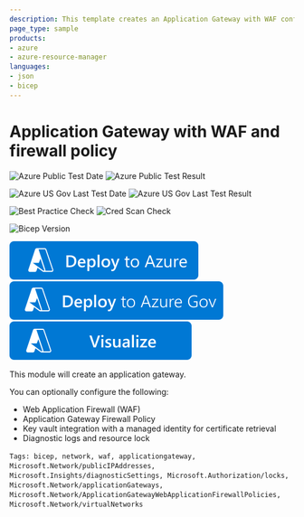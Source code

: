 ```yaml
---
description: This template creates an Application Gateway with WAF configured along with a firewall policy
page_type: sample
products:
- azure
- azure-resource-manager
languages:
- json
- bicep
---
```

# Application Gateway with WAF and firewall policy

![Azure Public Test Date](https://azurequickstartsservice.blob.core.windows.net/badges/quickstarts/microsoft.network/application-gateway-waf-firewall-policy/PublicLastTestDate.svg)
![Azure Public Test Result](https://azurequickstartsservice.blob.core.windows.net/badges/quickstarts/microsoft.network/application-gateway-waf-firewall-policy/PublicDeployment.svg)

![Azure US Gov Last Test Date](https://azurequickstartsservice.blob.core.windows.net/badges/quickstarts/microsoft.network/application-gateway-waf-firewall-policy/FairfaxLastTestDate.svg)
![Azure US Gov Last Test Result](https://azurequickstartsservice.blob.core.windows.net/badges/quickstarts/microsoft.network/application-gateway-waf-firewall-policy/FairfaxDeployment.svg)

![Best Practice Check](https://azurequickstartsservice.blob.core.windows.net/badges/quickstarts/microsoft.network/application-gateway-waf-firewall-policy/BestPracticeResult.svg)
![Cred Scan Check](https://azurequickstartsservice.blob.core.windows.net/badges/quickstarts/microsoft.network/application-gateway-waf-firewall-policy/CredScanResult.svg)

![Bicep Version](https://azurequickstartsservice.blob.core.windows.net/badges/quickstarts/microsoft.network/application-gateway-waf-firewall-policy/BicepVersion.svg)

[![Deploy To Azure](https://raw.githubusercontent.com/Azure/azure-quickstart-templates/master/1-CONTRIBUTION-GUIDE/images/deploytoazure.svg?sanitize=true)](https://portal.azure.com/#create/Microsoft.Template/uri/https%3A%2F%2Fraw.githubusercontent.com%2FAzure%2Fazure-quickstart-templates%2Fmaster%2Fquickstarts%2Fmicrosoft.network%2Fapplication-gateway-waf-firewall-policy%2Fazuredeploy.json)
[![Deploy To Azure US Gov](https://raw.githubusercontent.com/Azure/azure-quickstart-templates/master/1-CONTRIBUTION-GUIDE/images/deploytoazuregov.svg?sanitize=true)](https://portal.azure.us/#create/Microsoft.Template/uri/https%3A%2F%2Fraw.githubusercontent.com%2FAzure%2Fazure-quickstart-templates%2Fmaster%2Fquickstarts%2Fmicrosoft.network%2Fapplication-gateway-waf-firewall-policy%2Fazuredeploy.json)
[![Visualize](https://raw.githubusercontent.com/Azure/azure-quickstart-templates/master/1-CONTRIBUTION-GUIDE/images/visualizebutton.svg?sanitize=true)](http://armviz.io/#/?load=https%3A%2F%2Fraw.githubusercontent.com%2FAzure%2Fazure-quickstart-templates%2Fmaster%2Fquickstarts%2Fmicrosoft.network%2Fapplication-gateway-waf-firewall-policy%2Fazuredeploy.json)

This module will create an application gateway.

You can optionally configure the following:
- Web Application Firewall (WAF)
- Application Gateway Firewall Policy
- Key vault integration with a managed identity for certificate retrieval
- Diagnostic logs and resource lock

`Tags: bicep, network, waf, applicationgateway, Microsoft.Network/publicIPAddresses, Microsoft.Insights/diagnosticSettings, Microsoft.Authorization/locks, Microsoft.Network/applicationGateways, Microsoft.Network/ApplicationGatewayWebApplicationFirewallPolicies, Microsoft.Network/virtualNetworks`